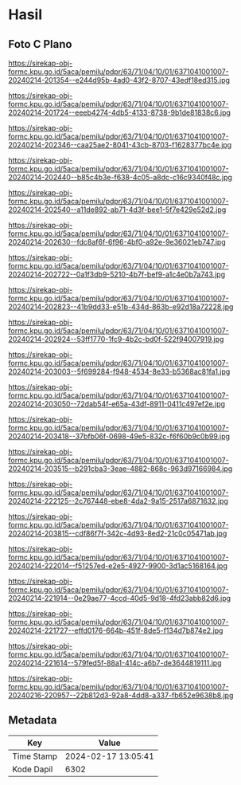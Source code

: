 # Hasil

## Foto C Plano

https://sirekap-obj-formc.kpu.go.id/5aca/pemilu/pdpr/63/71/04/10/01/6371041001007-20240214-201354--e244d95b-4ad0-43f2-8707-43edf18ed315.jpg

https://sirekap-obj-formc.kpu.go.id/5aca/pemilu/pdpr/63/71/04/10/01/6371041001007-20240214-201724--eeeb4274-4db5-4133-8738-9b1de81838c6.jpg

https://sirekap-obj-formc.kpu.go.id/5aca/pemilu/pdpr/63/71/04/10/01/6371041001007-20240214-202346--caa25ae2-8041-43cb-8703-f1628377bc4e.jpg

https://sirekap-obj-formc.kpu.go.id/5aca/pemilu/pdpr/63/71/04/10/01/6371041001007-20240214-202440--b85c4b3e-f638-4c05-a8dc-c16c9340f48c.jpg

https://sirekap-obj-formc.kpu.go.id/5aca/pemilu/pdpr/63/71/04/10/01/6371041001007-20240214-202540--a11de892-ab71-4d3f-bee1-5f7e429e52d2.jpg

https://sirekap-obj-formc.kpu.go.id/5aca/pemilu/pdpr/63/71/04/10/01/6371041001007-20240214-202630--fdc8af6f-6f96-4bf0-a92e-9e36021eb747.jpg

https://sirekap-obj-formc.kpu.go.id/5aca/pemilu/pdpr/63/71/04/10/01/6371041001007-20240214-202722--0a1f3db9-5210-4b7f-bef9-a1c4e0b7a743.jpg

https://sirekap-obj-formc.kpu.go.id/5aca/pemilu/pdpr/63/71/04/10/01/6371041001007-20240214-202823--41b9dd33-e51b-434d-863b-e92d18a72228.jpg

https://sirekap-obj-formc.kpu.go.id/5aca/pemilu/pdpr/63/71/04/10/01/6371041001007-20240214-202924--53ff1770-1fc9-4b2c-bd0f-522f94007919.jpg

https://sirekap-obj-formc.kpu.go.id/5aca/pemilu/pdpr/63/71/04/10/01/6371041001007-20240214-203003--5f699284-f948-4534-8e33-b5368ac81fa1.jpg

https://sirekap-obj-formc.kpu.go.id/5aca/pemilu/pdpr/63/71/04/10/01/6371041001007-20240214-203050--72dab54f-e65a-43df-8911-0411c497ef2e.jpg

https://sirekap-obj-formc.kpu.go.id/5aca/pemilu/pdpr/63/71/04/10/01/6371041001007-20240214-203418--37bfb06f-0698-49e5-832c-f6f60b9c0b99.jpg

https://sirekap-obj-formc.kpu.go.id/5aca/pemilu/pdpr/63/71/04/10/01/6371041001007-20240214-203515--b291cba3-3eae-4882-868c-963d97166984.jpg

https://sirekap-obj-formc.kpu.go.id/5aca/pemilu/pdpr/63/71/04/10/01/6371041001007-20240214-222125--2c767448-ebe8-4da2-9a15-2517a6871632.jpg

https://sirekap-obj-formc.kpu.go.id/5aca/pemilu/pdpr/63/71/04/10/01/6371041001007-20240214-203815--cdf86f7f-342c-4d93-8ed2-21c0c05471ab.jpg

https://sirekap-obj-formc.kpu.go.id/5aca/pemilu/pdpr/63/71/04/10/01/6371041001007-20240214-222014--f51257ed-e2e5-4927-9900-3d1ac5168164.jpg

https://sirekap-obj-formc.kpu.go.id/5aca/pemilu/pdpr/63/71/04/10/01/6371041001007-20240214-221914--0e29ae77-4ccd-40d5-9d18-4fd23abb82d6.jpg

https://sirekap-obj-formc.kpu.go.id/5aca/pemilu/pdpr/63/71/04/10/01/6371041001007-20240214-221727--effd0176-664b-451f-8de5-f134d7b874e2.jpg

https://sirekap-obj-formc.kpu.go.id/5aca/pemilu/pdpr/63/71/04/10/01/6371041001007-20240214-221614--579fed5f-88a1-414c-a6b7-de3644819111.jpg

https://sirekap-obj-formc.kpu.go.id/5aca/pemilu/pdpr/63/71/04/10/01/6371041001007-20240216-220957--22b812d3-92a8-4dd8-a337-fb652e9638b8.jpg


## Metadata

| Key        | Value               |
| ---------- | ------------------- |
| Time Stamp | 2024-02-17 13:05:41 |
| Kode Dapil | 6302                |



